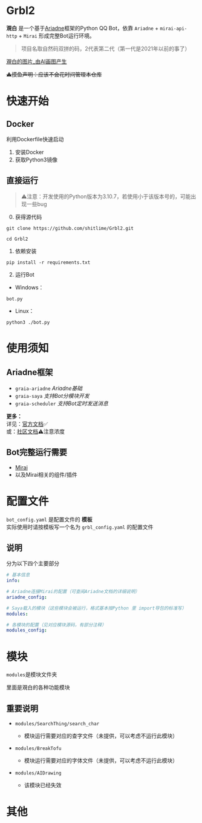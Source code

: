 # Grbl2

**覌白** 是一个基于[Ariadne](https://github.com/GraiaProject/Ariadne)框架的Python QQ Bot，依靠 `Ariadne` + `mirai-api-http` + `Mirai` 形成完整Bot运行环境。

> 项目名取自然码双拼的码，2代表第二代（第一代是2021年以前的事了）


[覌白的图片_由AI画图产生](头像v2.png)  


~~⚠️摸鱼声明：应该不会花时间管理本仓库~~


# 快速开始

## Docker

利用Dockerfile快速启动

1. 安装Docker
2. 获取Python3镜像


## 直接运行

> ⚠️注意：开发使用的Python版本为3.10.7，若使用小于该版本号的，可能出现一些bug


0. 获得源代码
```shell
git clone https://github.com/shitlime/Grbl2.git

cd Grbl2
```

1. 依赖安装
```shell
pip install -r requirements.txt
```


2. 运行Bot

* Windows：
```shell
bot.py
```

* Linux：
```shell
python3 ./bot.py
```


# 使用须知

## Ariadne框架

+ `graia-ariadne` *Ariadne基础*
+ `graia-saya` *支持Bot分模块开发*
+ `graia-scheduler` *支持Bot定时发送消息*


**更多：**  
详见：[官方文档](https://graia.readthedocs.io/ariadne/)✅  
或：[社区文档](https://graiax.cn/)⚠️注意浓度  


## Bot完整运行需要

+ [Mirai](https://github.com/mamoe/mirai)
+ 以及Mirai相关的组件/插件


# 配置文件
`bot_config.yaml` 是配置文件的 **模板**  
实际使用时请按模板写一个名为 `grbl_config.yaml` 的配置文件  

## 说明
分为以下四个主要部分
```yaml
# 基本信息
info:

# Ariadne连接Mirai的配置（可查阅Ariadne文档的详细说明）
ariadne_config:

# Saya载入的模块（这些模块会被运行，格式基本按Python 里 import导包的标准写）
modules:

# 各模块的配置（见对应模块源码，有部分注释）
modules_config:
```


# 模块
`modules`是模块文件夹

里面是覌白的各种功能模块

## 重要说明
+ `modules/SearchThing/search_char`
    - 模块运行需要对应的查字文件（未提供，可以考虑不运行此模块）

+ `modules/BreakTofu`
    - 模块运行需要对应的字体文件（未提供，可以考虑不运行此模块）

+ `modules/AIDrawing`
    - 该模块已经失效


# 其他